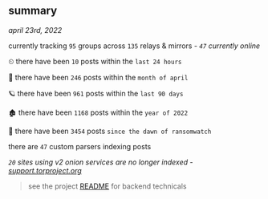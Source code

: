 
## summary
_april 23rd, 2022_

currently tracking `95` groups across `135` relays & mirrors - _`47` currently online_

⏲ there have been `10` posts within the `last 24 hours`

🦈 there have been `246` posts within the `month of april`

🪐 there have been `961` posts within the `last 90 days`

🏚 there have been `1168` posts within the `year of 2022`

🦕 there have been `3454` posts `since the dawn of ransomwatch`

there are `47` custom parsers indexing posts

_`20` sites using v2 onion services are no longer indexed - [support.torproject.org](https://support.torproject.org/onionservices/v2-deprecation/)_

> see the project [README](https://github.com/thetanz/ransomwatch#ransomwatch--) for backend technicals
